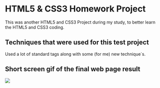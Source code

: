 <h1>HTML5 & CSS3 Homework Project</h1>

This was another HTML5 and CSS3 Project during my study, to better learn the HTML5 and CSS3 coding.

<h2>Techniques that were used for this test project</h2>

Used a lot of standard tags along with some (for me) new technique`s.

<h2> Short screen gif of the final web page result</h2>

![](Example1.gif)